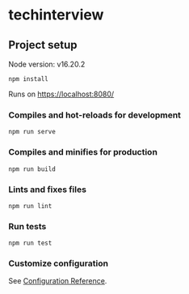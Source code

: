 # techinterview

## Project setup
Node version: v16.20.2

```
npm install
```
Runs on [https://localhost:8080/](https://localhost:8080/)

### Compiles and hot-reloads for development
```
npm run serve
```

### Compiles and minifies for production
```
npm run build
```

### Lints and fixes files
```
npm run lint
```

### Run tests
```
npm run test
```

### Customize configuration
See [Configuration Reference](https://cli.vuejs.org/config/).
